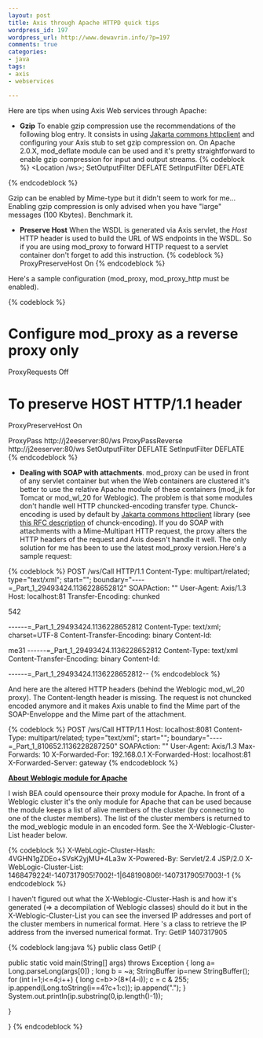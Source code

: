 ```yaml
--- 
layout: post
title: Axis through Apache HTTPD quick tips
wordpress_id: 197
wordpress_url: http://www.dewavrin.info/?p=197
comments: true
categories: 
- java
tags:
- axis
- webservices

---
```

Here are tips when using Axis Web services through Apache:

- **Gzip** To enable gzip compression use the recommendations of the following blog entry. It consists in using [ Jakarta commons httpclient](jakarta.apache.org/commons/httpclient/) and configuring your Axis stub to set gzip compression on. On Apache 2.0.X, mod_deflate module can be used and it's pretty straightforward to enable gzip compression for input and output streams.
{% codeblock %}
<Location /ws>;
 SetOutputFilter DEFLATE
 SetInputFilter DEFLATE
</Location>
{% endcodeblock %}

Gzip can be enabled by Mime-type but it didn't seem to work for me... Enabling gzip compression is only advised when you have "large" messages (100 Kbytes). Benchmark it.

- **Preserve Host**
 When the WSDL is generated via Axis servlet, the _Host_ HTTP header is used to build the URL of WS endpoints in the WSDL. So if you are using mod_proxy to forward HTTP request to a servlet container don't forget to add this instruction.
{% codeblock %}
ProxyPreserveHost On
{% endcodeblock %}

Here's a sample configuration (mod_proxy, mod_proxy_http must be enabled).

{% codeblock %}
# Configure mod_proxy as a reverse proxy only
ProxyRequests Off
# To preserve HOST HTTP/1.1 header
ProxyPreserveHost On

ProxyPass http://j2eeserver:80/ws
ProxyPassReverse http://j2eeserver:80/ws
SetOutputFilter DEFLATE
SetInputFilter DEFLATE
{% endcodeblock %}

- **Dealing with SOAP with attachments**. mod_proxy can be used in front of any servlet container but when the Web containers are clustered it's better to use the relative Apache module of these containers (mod_jk for Tomcat or mod_wl_20 for Weblogic). The problem is that some modules don't handle well HTTP chuncked-encoding transfer type. Chunck-encoding is used by default by [Jakarta commons httpclient](http://www.dewavrin.info/wp-admin/jakarta.apache.org/commons/httpclient/) library (see [ this RFC description](http://www.w3.org/Protocols/rfc2616/rfc2616-sec3.html) of chunck-encoding). If you do SOAP with attachments with a Mime-Multipart HTTP request, the proxy alters the HTTP headers of the request and Axis doesn't handle it well. The only solution for me has been to use the latest mod_proxy version.Here's a sample request:

{% codeblock %}
POST /ws/Call HTTP/1.1
Content-Type: multipart/related; type="text/xml"; start=""; 	boundary="----=_Part_1_29493424.1136228652812"
SOAPAction: ""
User-Agent: Axis/1.3
Host: localhost:81
Transfer-Encoding: chunked
 
542
 
------=_Part_1_29493424.1136228652812
Content-Type: text/xml; charset=UTF-8
Content-Transfer-Encoding: binary
Content-Id: 
 
me31
------=_Part_1_29493424.1136228652812
Content-Type: text/xml
Content-Transfer-Encoding: binary
Content-Id: 
 
------=_Part_1_29493424.1136228652812--
{% endcodeblock %}

And here are the altered HTTP headers (behind the Weblogic mod_wl_20 proxy). The Content-length header is missing. The request is not chuncked encoded anymore and it makes Axis unable to find the Mime part of the SOAP-Enveloppe and the Mime part of the attachment.

{% codeblock %}
POST /ws/Call HTTP/1.1
Host: localhost:8081
Content-Type: multipart/related; type="text/xml"; start=""; 	boundary="----=_Part_1_810652.1136228287250"
SOAPAction: ""
User-Agent: Axis/1.3
Max-Forwards: 10
X-Forwarded-For: 192.168.0.1
X-Forwarded-Host: localhost:81
X-Forwarded-Server: gateway
{% endcodeblock %}

<u>**About Weblogic module for Apache**</u>

I wish BEA could opensource their proxy module for Apache. In front of a Weblogic cluster it's the only module for Apache that can be used because the module keeps a list of alive members of the cluster (by connecting to one of the cluster members). The list of the cluster members is returned to the mod_weblogic module in an encoded form. See the X-Weblogic-Cluster-List header below.

{% codeblock %}
X-WebLogic-Cluster-Hash: 4VGHN1gZDEo+SVsK2yjMU+4La3w
X-Powered-By: Servlet/2.4 JSP/2.0
X-WebLogic-Cluster-List: 1468479224!-1407317905!7002!-1|648190806!-1407317905!7003!-1
{% endcodeblock %}

I haven't figured out what the X-Weblogic-Cluster-Hash is and how it's generated (=&gt; a decompilation of Weblogic classes) should do it but in the X-Weblogic-Cluster-List you can see the inversed IP addresses and port of the cluster members in numerical format. Here 's a class to retrieve the IP address from the inversed numerical format.
Try: GetIP 1407317905

{% codeblock lang:java %}
public class GetIP {
 
  public static void main(String[] args) throws Exception {
    long a= Long.parseLong(args[0])  ;
    long b = ~a;
    StringBuffer ip=new StringBuffer();
    for (int i=1;i<=4;i++) {
       long c=b>>(8*(4-i));
       c = c & 255;
       ip.append(Long.toString(i==4?c+1:c));
       ip.append(".");
    }
    System.out.println(ip.substring(0,ip.length()-1));
 
  }
 
 
}
{% endcodeblock %}
